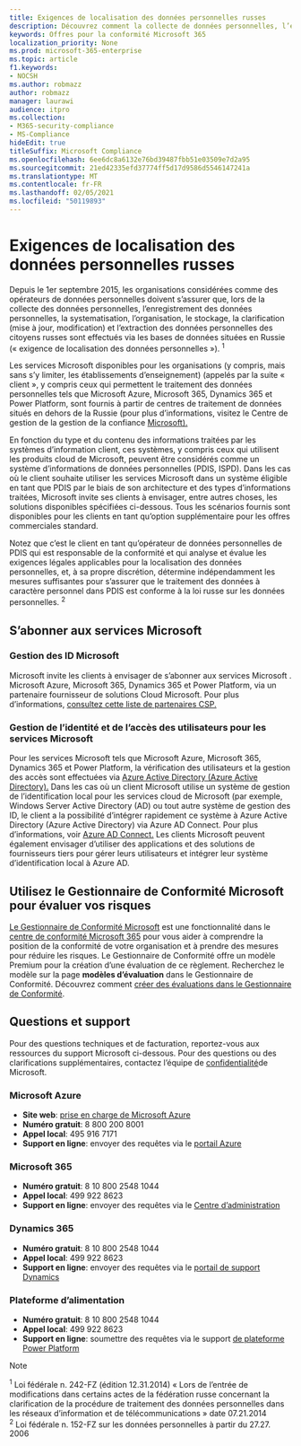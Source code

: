 ```yaml
---
title: Exigences de localisation des données personnelles russes
description: Découvrez comment la collecte de données personnelles, l’enregistrement des données personnelles des citoyens russes, la systematisation, l’exploitation, le stockage, la clarification et l’extraction sont effectuées dans les services et bases de données Microsoft situés en Russie.
keywords: Offres pour la conformité Microsoft 365
localization_priority: None
ms.prod: microsoft-365-enterprise
ms.topic: article
f1.keywords:
- NOCSH
ms.author: robmazz
author: robmazz
manager: laurawi
audience: itpro
ms.collection:
- M365-security-compliance
- MS-Compliance
hideEdit: true
titleSuffix: Microsoft Compliance
ms.openlocfilehash: 6ee6dc8a6132e76bd39487fbb51e03509e7d2a95
ms.sourcegitcommit: 21ed42335efd37774ff5d17d9586d5546147241a
ms.translationtype: MT
ms.contentlocale: fr-FR
ms.lasthandoff: 02/05/2021
ms.locfileid: "50119893"
---
```

# <a name="russian-personal-data-localization-requirements"></a>Exigences de localisation des données personnelles russes

Depuis le 1er septembre 2015, les organisations considérées comme des opérateurs de données personnelles doivent s’assurer que, lors de la collecte des données personnelles, l’enregistrement des données personnelles, la systematisation, l’organisation, le stockage, la clarification (mise à jour, modification) et l’extraction des données personnelles des citoyens russes sont effectués via les bases de données situées en Russie (« exigence de localisation des données personnelles »). <sup>1</sup>

Les services Microsoft disponibles pour les organisations (y compris, mais sans s’y limiter, les établissements d’enseignement) (appelés par la suite « client », y compris ceux qui permettent le traitement des données personnelles tels que Microsoft Azure, Microsoft 365, Dynamics 365 et Power Platform, sont fournis à partir de centres de traitement de données situés en dehors de la Russie (pour plus d’informations, visitez le Centre de gestion de la gestion de la confiance [Microsoft).](https://www.microsoft.com/trust-center)

En fonction du type et du contenu des informations traitées par les systèmes d’information client, ces systèmes, y compris ceux qui utilisent les produits cloud de Microsoft, peuvent être considérés comme un système d’informations de données personnelles (PDIS, ISPD). Dans les cas où le client souhaite utiliser les services Microsoft dans un système éligible en tant que PDIS par le biais de son architecture et des types d’informations traitées, Microsoft invite ses clients à envisager, entre autres choses, les solutions disponibles spécifiées ci-dessous. Tous les scénarios fournis sont disponibles pour les clients en tant qu’option supplémentaire pour les offres commerciales standard.

Notez que c’est le client en tant qu’opérateur de données personnelles de PDIS qui est responsable de la conformité et qui analyse et évalue les exigences légales applicables pour la localisation des données personnelles, et, à sa propre discrétion, détermine indépendamment les mesures suffisantes pour s’assurer que le traitement des données à caractère personnel dans PDIS est conforme à la loi russe sur les données personnelles. <sup>2</sup>

## <a name="subscribing-to-microsoft-services"></a>S’abonner aux services Microsoft

### <a name="microsoft-id-management"></a>Gestion des ID Microsoft

Microsoft invite les clients à envisager de s’abonner aux services Microsoft . Microsoft Azure, Microsoft 365, Dynamics 365 et Power Platform, via un partenaire fournisseur de solutions Cloud Microsoft. Pour plus d’informations, [consultez cette liste de partenaires CSP.](https://pinpoint.microsoft.com/search?type=services&campaign=691)

### <a name="managing-user-identity-and-access-for-microsoft-services"></a>Gestion de l’identité et de l’accès des utilisateurs pour les services Microsoft

Pour les services Microsoft tels que Microsoft Azure, Microsoft 365, Dynamics 365 et Power Platform, la vérification des utilisateurs et la gestion des accès sont effectuées via [Azure Active Directory (Azure Active Directory).](https://azure.microsoft.com/services/active-directory/) Dans les cas où un client Microsoft utilise un système de gestion de l’identification local pour les services cloud de Microsoft (par exemple, Windows Server Active Directory (AD) ou tout autre système de gestion des ID, le client a la possibilité d’intégrer rapidement ce système à Azure Active Directory (Azure Active Directory) via Azure AD Connect. Pour plus d’informations, voir [Azure AD Connect.](/azure/active-directory/cloud-provisioning/) Les clients Microsoft peuvent également envisager d’utiliser des applications et des solutions de fournisseurs tiers pour gérer leurs utilisateurs et intégrer leur système d’identification local à Azure AD.

## <a name="use-microsoft-compliance-manager-to-assess-your-risk"></a>Utilisez le Gestionnaire de Conformité Microsoft pour évaluer vos risques

[Le Gestionnaire de Conformité Microsoft](/microsoft-365/compliance/compliance-manager) est une fonctionnalité dans le [centre de conformité Microsoft 365](/microsoft-365/compliance/microsoft-365-compliance-center) pour vous aider à comprendre la position de la conformité de votre organisation et à prendre des mesures pour réduire les risques. Le Gestionnaire de Conformité offre un modèle Premium pour la création d’une évaluation de ce règlement. Recherchez le modèle sur la page **modèles d’évaluation** dans le Gestionnaire de Conformité. Découvrez comment [créer des évaluations dans le Gestionnaire de Conformité](/microsoft-365/compliance/compliance-manager-assessments).

## <a name="questions-and-support"></a>Questions et support

Pour des questions techniques et de facturation, reportez-vous aux ressources du support Microsoft ci-dessous. Pour des questions ou des clarifications supplémentaires, contactez l’équipe de [confidentialité](https://support.microsoft.com/gp/privacy-page)de Microsoft.

### <a name="microsoft-azure"></a>Microsoft Azure

- **Site web**: [prise en charge de Microsoft Azure](https://aka.ms/GetAzureSupport)
- **Numéro gratuit**: 8 800 200 8001
- **Appel local**: 495 916 7171
- **Support en ligne**: envoyer des requêtes via le [portail Azure](https://portal.azure.com)

### <a name="microsoft-365"></a>Microsoft 365

- **Numéro gratuit**: 8 10 800 2548 1044
- **Appel local**: 499 922 8623
- **Support en ligne**: envoyer des requêtes via le [Centre d’administration](https://portal.office.com/)

### <a name="dynamics-365"></a>Dynamics 365

- **Numéro gratuit**: 8 10 800 2548 1044
- **Appel local**: 499 922 8623
- **Support en ligne**: envoyer des requêtes via le [portail de support Dynamics](https://dynamics.microsoft.com/support/)

### <a name="power-platform"></a>Plateforme d’alimentation

- **Numéro gratuit**: 8 10 800 2548 1044
- **Appel local**: 499 922 8623
- **Support en ligne**: soumettre des requêtes via le support [de plateforme Power Platform](/power-platform/admin/get-help-support)

> [!NOTE]
> <sup>1</sup> Loi fédérale n. 242-FZ (édition 12.31.2014) « Lors de l’entrée de modifications dans certains actes de la fédération russe concernant la clarification de la procédure de traitement des données personnelles dans les réseaux d’information et de télécommunications » date 07.21.2014 <br>
> <sup>2</sup> Loi fédérale n. 152-FZ sur les données personnelles à partir du 27.27. 2006<br>
